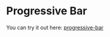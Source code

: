 # Progressive Bar


You can try it out here: [progressive-bar](https://progresive-bar.onrender.com)
